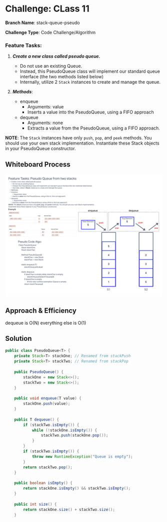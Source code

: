 # Challenge: CLass 11

**Branch Name**: stack-queue-pseudo

**Challenge Type**: Code Challenge/Algorithm

### Feature Tasks: 

1. ***Create a new class called pseudo queue.***
   * Do not use an existing Queue.
   * Instead, this PseudoQueue class will implement our standard queue interface (the two methods listed below)
   * Internally, utilize 2 `Stack` instances to create and manage the queue.

2. ***Methods***:
    * enqueue
      * Arguments: value
      * Inserts a value into the PseudoQueue, using a FIFO approach
    * dequeue
      * Arguments: none
      * Extracts a value from the PseudoQueue, using a FIFO approach.

        
**NOTE**: The `Stack` instances have only `push`, `pop`, and `peek` methods. You should use your own stack implementation.
Instantiate these Stack objects in your PseudoQueue constructor.

## Whiteboard Process
![pseudoWB](pseudoQWB.png)
## Approach & Efficiency
dequeue is O(N) everything else is O(1)

## Solution
```java
public class PseudoQueue<T> {
    private Stack<T> stackOne; // Renamed from stackPush
    private Stack<T> stackTwo; // Renamed from stackPop

    public PseudoQueue() {
        stackOne = new Stack<>();
        stackTwo = new Stack<>();
    }

    public void enqueue(T value) {
        stackOne.push(value);
    }

    public T dequeue() {
        if (stackTwo.isEmpty()) {
            while (!stackOne.isEmpty()) {
                stackTwo.push(stackOne.pop());
            }
        }
        if (stackTwo.isEmpty()) {
            throw new RuntimeException("Queue is empty");
        }
        return stackTwo.pop();
    }

    public boolean isEmpty() {
        return stackOne.isEmpty() && stackTwo.isEmpty();
    }

    public int size() {
        return stackOne.size() + stackTwo.size();
    }
```
